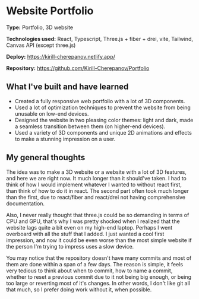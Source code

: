 # Website Portfolio

**Type:** Portfolio, 3D website

**Technologies used:** React, Typescript, Three.js + fiber + drei, vite, Tailwind, Canvas API (except three.js)

**Deploy:** https://kirill-cherepanov.netlify.app/

**Repository:** https://github.com/Kirill-Cherepanov/Portfolio

## What I've built and have learned

- Created a fully responsive web portfolio with a lot of 3D components.
- Used a lot of optimization techniques to prevent the website from being unusable on low-end devices.
- Designed the website in two pleasing color themes: light and dark, made a seamless transition between them (on higher-end devices).
- Used a variety of 3D components and unique 2D animations and effects to make a stunning impression on a user.

## My general thoughts

The idea was to make a 3D website or a website with a lot of 3D features, and here we are right now. It much longer than it should've taken. I had to think of how I would implement whatever I wanted to without react first, than think of how to do it in react. The second part often took much longer than the first, due to react/fiber and react/drei not having comprehensive documentation.

Also, I never really thought that three.js could be so demanding in terms of CPU and GPU, that's why I was pretty shocked when I realized that the website lags quite a bit even on my high-end laptop. Perhaps I went overboard with all the stuff that I added. I just wanted a cool first impression, and now it could be even worse than the most simple website if the person I'm trying to impress uses a slow device.

You may notice that the repository doesn't have many commits and most of them are done within a span of a few days. The reason is simple, it feels very tedious to think about when to commit, how to name a commit, whether to reset a previous commit due to it not being big enough, or being too large or reverting most of it's changes. In other words, I don't like git all that much, so I prefer doing work without it, when possible.
